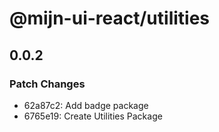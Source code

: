 # @mijn-ui-react/utilities

## 0.0.2

### Patch Changes

- 62a87c2: Add badge package
- 6765e19: Create Utilities Package
